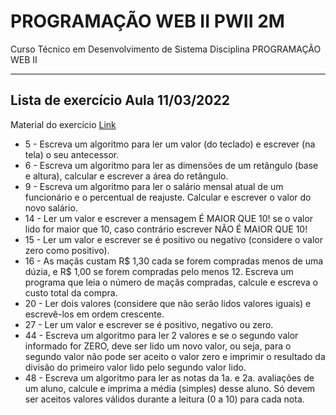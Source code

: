 # PROGRAMAÇÃO WEB II PWII 2M
 Curso Técnico em Desenvolvimento de Sistema Disciplina PROGRAMAÇÃO WEB II
 ***
 ## Lista de exercício Aula 11/03/2022
 
 Material do exercício [Link](https://fit.faccat.br/~fpereira/apostilas/exerc_resp_alg_mar2007.pdf)
 
 * 5 - Escreva um algoritmo para ler um valor (do teclado) e escrever (na tela) o seu antecessor.
 * 6 - Escreva um algoritmo para ler as dimensões de um retângulo (base e altura), calcular e escrever a área do retângulo.
 * 9 - Escreva um algoritmo para ler o salário mensal atual de um funcionário e o percentual de reajuste. Calcular e escrever o valor do novo salário.
 * 14 - Ler um valor e escrever a mensagem É MAIOR QUE 10! se o valor lido for maior que 10, caso contrário escrever NÃO É MAIOR QUE 10!
 * 15 - Ler um valor e escrever se é positivo ou negativo (considere o valor zero como positivo).
 * 16 - As maçãs custam R$ 1,30 cada se forem compradas menos de uma dúzia, e R$ 1,00 se forem compradas pelo menos 12. Escreva um programa que leia o número de maçãs compradas, calcule e escreva o custo total da compra.
 * 20 - Ler dois valores (considere que não serão lidos valores iguais) e escrevê-los em ordem crescente.
 * 27 - Ler um valor e escrever se é positivo, negativo ou zero.
 * 44 - Escreva um algoritmo para ler 2 valores e se o segundo valor informado for ZERO, deve ser lido um novo valor, ou seja, para o segundo valor não pode ser aceito o valor zero e imprimir o resultado da divisão do primeiro valor lido pelo segundo valor lido.
 * 48 - Escreva um algoritmo para ler as notas da 1a. e 2a. avaliações de um aluno, calcule e imprima a média (simples) desse aluno. Só devem ser aceitos valores válidos durante a leitura (0 a 10) para cada nota.
